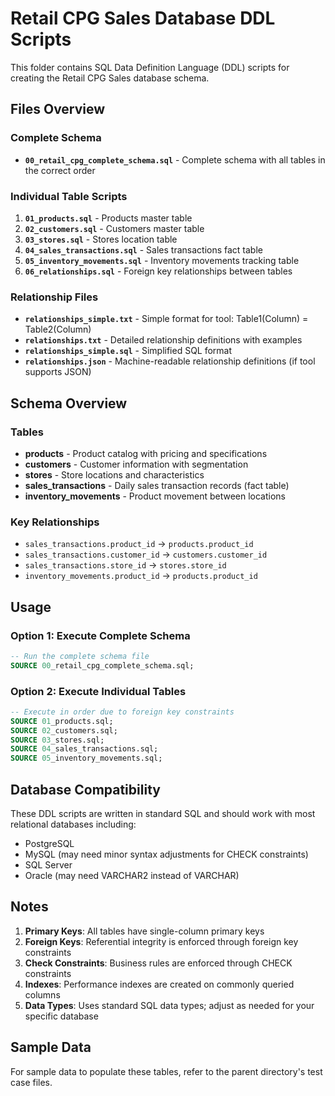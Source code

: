 # Retail CPG Sales Database DDL Scripts

This folder contains SQL Data Definition Language (DDL) scripts for creating the Retail CPG Sales database schema.

## Files Overview

### Complete Schema
- **`00_retail_cpg_complete_schema.sql`** - Complete schema with all tables in the correct order

### Individual Table Scripts
1. **`01_products.sql`** - Products master table
2. **`02_customers.sql`** - Customers master table
3. **`03_stores.sql`** - Stores location table
4. **`04_sales_transactions.sql`** - Sales transactions fact table
5. **`05_inventory_movements.sql`** - Inventory movements tracking table
6. **`06_relationships.sql`** - Foreign key relationships between tables

### Relationship Files
- **`relationships_simple.txt`** - Simple format for tool: Table1(Column) = Table2(Column)
- **`relationships.txt`** - Detailed relationship definitions with examples
- **`relationships_simple.sql`** - Simplified SQL format
- **`relationships.json`** - Machine-readable relationship definitions (if tool supports JSON)

## Schema Overview

### Tables
- **products** - Product catalog with pricing and specifications
- **customers** - Customer information with segmentation
- **stores** - Store locations and characteristics
- **sales_transactions** - Daily sales transaction records (fact table)
- **inventory_movements** - Product movement between locations

### Key Relationships
- `sales_transactions.product_id` → `products.product_id`
- `sales_transactions.customer_id` → `customers.customer_id`
- `sales_transactions.store_id` → `stores.store_id`
- `inventory_movements.product_id` → `products.product_id`

## Usage

### Option 1: Execute Complete Schema
```sql
-- Run the complete schema file
SOURCE 00_retail_cpg_complete_schema.sql;
```

### Option 2: Execute Individual Tables
```sql
-- Execute in order due to foreign key constraints
SOURCE 01_products.sql;
SOURCE 02_customers.sql;
SOURCE 03_stores.sql;
SOURCE 04_sales_transactions.sql;
SOURCE 05_inventory_movements.sql;
```

## Database Compatibility

These DDL scripts are written in standard SQL and should work with most relational databases including:
- PostgreSQL
- MySQL (may need minor syntax adjustments for CHECK constraints)
- SQL Server
- Oracle (may need VARCHAR2 instead of VARCHAR)

## Notes

1. **Primary Keys**: All tables have single-column primary keys
2. **Foreign Keys**: Referential integrity is enforced through foreign key constraints
3. **Check Constraints**: Business rules are enforced through CHECK constraints
4. **Indexes**: Performance indexes are created on commonly queried columns
5. **Data Types**: Uses standard SQL data types; adjust as needed for your specific database

## Sample Data

For sample data to populate these tables, refer to the parent directory's test case files.